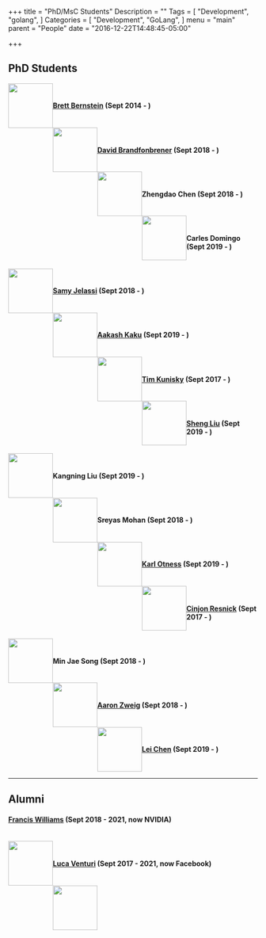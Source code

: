 +++
title = "PhD/MsC Students"
Description = ""
Tags = [
  "Development",
  "golang",
]
Categories = [
  "Development",
  "GoLang",
]
menu = "main"
parent = "People"
date = "2016-12-22T14:48:45-05:00"

+++
## PhD Students

<img style="float: left;" src="../../img/brett.jpg" height="90" style="border:4px solid white;"> 
<br/> 

#### [Brett Bernstein](https://cims.nyu.edu/~brettb/) (Sept 2014 - )  
<br/> 

<img style="float: left;" src="../../img/david.jpg" height="90" style="border:4px solid white;"> 
<br/>

#### [David Brandfonbrener](https://davidbrandfonbrener.github.io/) (Sept 2018 - )  
<br/>

<img style="float: left;" src="../../img/zhengdao.jpg" height="90" style="border:4px solid white;"> 
<br/>

#### Zhengdao Chen (Sept 2018 - )  
<br/>


<img style="float: left;" src="../../img/carles.jpg" height="90" style="border:4px solid white;"> 
<br/>

#### Carles Domingo (Sept 2019 - )  
<br/>


<img style="float: left;" src="../../img/samy.jpg" height="90" style="border:4px solid white;"> 
<br/>

#### [Samy Jelassi](https://sjelassi.github.io) (Sept 2018 - )  
<br/>


<img style="float: left;" src="../../img/aakash.jpg" height="90" style="border:4px solid white;"> 
<br/>

#### [Aakash Kaku](https://aakashrkaku.github.io/ ) (Sept 2019 - )  
<br/>


<img style="float: left;" src="../../img/tim.jpg" height="90" style="border:4px solid white;"> 
<br/>

#### [Tim Kunisky](http://www.kunisky.com) (Sept 2017 - )  
<br/>


<img style="float: left;" src="../../img/sheng.jpg" height="90" style="border:4px solid white;"> 
<br/>

#### [Sheng Liu](https://cims.nyu.edu/~sl5924/index.html) (Sept 2019 - )  
<br/>


<img style="float: left;" src="../../img/kangning.jpg" height="90" style="border:4px solid white;"> 
<br/>

#### Kangning Liu (Sept 2019 - )  
<br/>


<img style="float: left;" src="../../img/sreyas.jpg" height="90" style="border:4px solid white;"> 
<br/>

#### Sreyas Mohan (Sept 2018 - )  
<br/>


<img style="float: left;" src="../../img/karl.jpg" height="90" style="border:4px solid white;"> 
<br/>

#### [Karl Otness](https://www.karlotness.com/) (Sept 2019 - )  
<br/>


<img style="float: left;" src="../../img/cinjon2.jpg" height="90" style="border:4px solid white;"> 
<br/>

#### [Cinjon Resnick](http://cinjon.com/) (Sept 2017 - )  
<br/>


<img style="float: left;" src="../../img/minjae.jpg" height="90" style="border:4px solid white;"> 
<br/>

#### Min Jae Song (Sept 2018 - )  
<br/>


<img style="float: left;" src="../../img/luca.jpg" height="90" style="border:4px solid white;"> 
<br/>

#### [Aaron Zweig](https://aaronzweig.github.io/) (Sept 2018 - )  
<br/>

<img style="float: left;" src="../../img/lei.jpg" height="90" style="border:4px solid white;"> 
<br/>

#### [Lei Chen](https://leichen2018.github.io/) (Sept 2019 - )  
<br/>


---
## Alumni

#### [Francis Williams](https://www.fwilliams.info/) (Sept 2018 - 2021, now NVIDIA)  
<br/>


<img style="float: left;" src="../../img/aaron.jpg" height="90" style="border:4px solid white;"> 
<br/>


#### [Luca Venturi](https://cims.nyu.edu/~venturi/) (Sept 2017 - 2021, now Facebook)  
<br/>


<img style="float: left;" src="../../img/francis.jpg" height="90" style="border:4px solid white;"> 
<br/>



